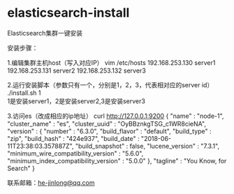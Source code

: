 # elasticsearch-install

Elasticsearch集群一键安装

安装步骤：

1.编辑集群主机host（写入对应IP）
vim /etc/hosts
192.168.253.130 server1
192.168.253.131 server2
192.168.253.132 server3

2.运行安装脚本（参数只有一个，分别是1，2，3，代表相对应的server id）
./install.sh 1  
1是安装server1，2是安装server2,3是安装server3

3.访问es（改成相应的ip地址）
curl http://127.0.0.1:9200
{
  "name" : "node-1",
  "cluster_name" : "es",
  "cluster_uuid" : "OyBBznkgTSG_c1WR8cieNA",
  "version" : {
    "number" : "6.3.0",
    "build_flavor" : "default",
    "build_type" : "zip",
    "build_hash" : "424e937",
    "build_date" : "2018-06-11T23:38:03.357887Z",
    "build_snapshot" : false,
    "lucene_version" : "7.3.1",
    "minimum_wire_compatibility_version" : "5.6.0",
    "minimum_index_compatibility_version" : "5.0.0"
  },
  "tagline" : "You Know, for Search"
}

联系邮箱：he-jinlong@qq.com 
